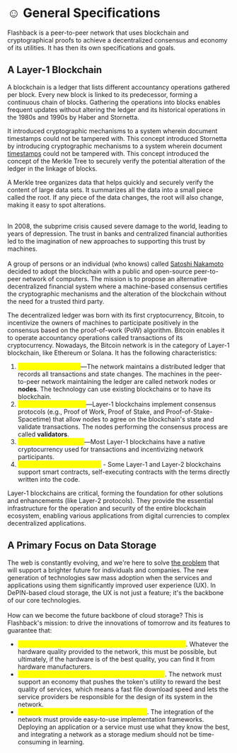 # ☺️ General Specifications

Flashback is a peer-to-peer network that uses blockchain and cryptographical proofs to achieve a decentralized consensus and economy of its utilities. It has then its own specifications and goals.

## A Layer-1 Blockchain

A blockchain is a ledger that lists different accountancy operations gathered per block. Every new block is linked to its predecessor, forming a continuous chain of blocks. Gathering the operations into blocks enables frequent updates without altering the ledger and its historical operations in the 1980s and 1990s by Haber and Stornetta.&#x20;

It introduced cryptographic mechanisms to a system wherein document timestamps could not be tampered with. This concept introduced Stornetta by introducing cryptographic mechanisms to a system wherein document [timestamps](https://en.wikipedia.org/wiki/Timestamp) could not be tampered with. This concept introduced the concept of the Merkle Tree to securely verify the potential alteration of the ledger in the linkage of blocks.

A Merkle tree organizes data that helps quickly and securely verify the content of large data sets. It summarizes all the data into a small piece called the root. If any piece of the data changes, the root will also change, making it easy to spot alterations.

\
In 2008, the subprime crisis caused severe damage to the world, leading to years of depression. The trust in banks and centralized financial authorities led to the imagination of new approaches to supporting this trust by machines.\
\
A group of persons or an individual (who knows) called [Satoshi Nakamoto](https://bitcoin.org/bitcoin.pdf) decided to adopt the blockchain with a public and open-source peer-to-peer network of computers. The mission is to propose an alternative decentralized financial system where a machine-based consensus certifies the cryptographic mechanisms and the alteration of the blockchain without the need for a trusted third party.

The decentralized ledger was born with its first cryptocurrency, Bitcoin, to incentivize the owners of machines to participate positively in the consensus based on the proof-of-work (PoW) algorithm. Bitcoin enables it to operate accountancy operations called transactions of its cryptocurrency. Nowadays, the Bitcoin network is in the category of Layer-1 blockchain, like Ethereum or Solana. It has the following characteristics:

1. <mark style="color:yellow;">Decentralized Ledger</mark>—The network maintains a distributed ledger that records all transactions and state changes. The machines in the peer-to-peer network maintaining the ledger are called network nodes or **nodes**. The technology can use existing blockchains or to have its blockchain.
2. <mark style="color:yellow;">Consensus Mechanism</mark>—Layer-1 blockchains implement consensus protocols (e.g., Proof of Work, Proof of Stake, and Proof-of-Stake-Spacetime) that allow nodes to agree on the blockchain's state and validate transactions. The nodes performing the consensus process are called **validators**.&#x20;
3. <mark style="color:yellow;">Native Cryptocurrency</mark>—Most Layer-1 blockchains have a native cryptocurrency used for transactions and incentivizing network participants.&#x20;
4. <mark style="color:yellow;">Smart Contract Functionality</mark> - Some Layer-1 and Layer-2 blockchains support smart contracts, self-executing contracts with the terms directly written into the code.&#x20;

Layer-1 blockchains are critical, forming the foundation for other solutions and enhancements (like Layer-2 protocols). They provide the essential infrastructure for the operation and security of the entire blockchain ecosystem, enabling various applications from digital currencies to complex decentralized applications.

## A Primary Focus on Data Storage

The web is constantly evolving, and we're here to solve [the problem](../learn/the-problem.md) that will support a brighter future for individuals and companies. The new generation of technologies saw mass adoption when the services and applications using them significantly improved user experience (UX). In DePIN-based cloud storage, the UX is not just a feature; it's the backbone of our core technologies.\
\
How can we become the future backbone of cloud storage? This is Flashback's mission: to drive the innovations of tomorrow and its features to guarantee that:

* <mark style="color:yellow;">The storage providers must be profitable and competitive</mark>. Whatever the hardware quality provided to the network, this must be possible, but ultimately, if the hardware is of the best quality, you can find it from hardware manufacturers.
* <mark style="color:yellow;">The service providers must be efficient and cheap</mark>. The network must support an economy that pushes the token's utility to reward the best quality of services, which means a fast file download speed and lets the service providers be responsible for the design of its system in the network.
* <mark style="color:yellow;">The developers must be happy and decisive</mark>. The integration of the network must provide easy-to-use implementation frameworks. Deploying an application or a service must use what they know the best, and integrating a network as a storage medium should not be time-consuming in learning.
